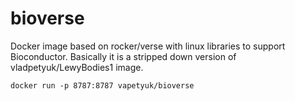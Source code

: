 # bioverse
Docker image based on rocker/verse with linux libraries to support Bioconductor.
Basically it is a stripped down version of vladpetyuk/LewyBodies1 image.

```shell
docker run -p 8787:8787 vapetyuk/bioverse
```

